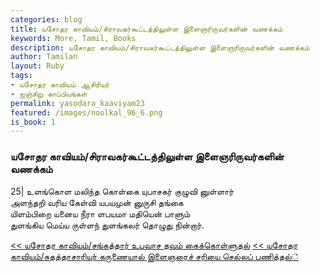 ```yaml
---  
categories: blog  
title: யசோதர காவியம்/சிராவகர்கூட்டத்திலுள்ள இளைஞரிருவர்களின் வணக்கம்
keywords: More, Tamil, Books  
description: யசோதர காவியம்/சிராவகர்கூட்டத்திலுள்ள இளைஞரிருவர்களின் வணக்கம்
author: Tamilan  
layout: Ruby  
tags:     
- யசோதர காவியம் ஆசிரியர்
- ஐஞ்சிறு காப்பியங்கள்
permalink: yasodara_kaaviyam23  
featured: /images/noolkal_96_6.png  
is_book: 1
---  
```



### யசோதர காவியம்/சிராவகர்கூட்டத்திலுள்ள இளைஞரிருவர்களின் வணக்கம்

25| உளங்கொள மலிந்த கொள்கை யுபாசகர் குழுவி னுள்ளார்  
அளந்தறி வரிய கேள்வி யபயமுன் னுருசி தங்கை  
யிளம்பிறை யனைய நீரா ளபயமா மதியென் பாளும்  
துளங்கிய மெய்ய ருள்ளந் துளங்கலர் தொழுது நின்றார்.

[<< யசோதர காவியம்/சங்கத்தார் உபவாச தவம் கைக்கொள்ளுதல்](yasodara_kaaviyam22) [<< யசோதர காவியம்/சுதத்தாசாரியர் கருணையால் இளைஞரைச் சரியை செல்லப் பணித்தல்்](yasodara_kaaviyam24)


